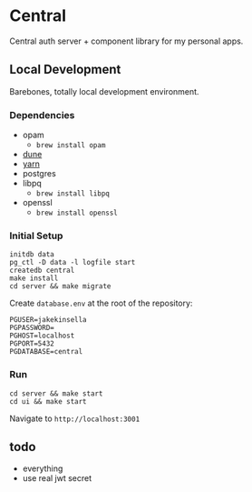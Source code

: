 # Central

Central auth server + component library for my personal apps.  

## Local Development

Barebones, totally local development environment.  

### Dependencies
 - opam
   - `brew install opam`
 - [dune](https://dune.build)
 - [yarn](https://yarnpkg.com)
 - postgres
 - libpq
   - `brew install libpq`
 - openssl
   - `brew install openssl`

### Initial Setup
`initdb data`  
`pg_ctl -D data -l logfile start`  
`createdb central`  
`make install`  
`cd server && make migrate`  
  
Create `database.env` at the root of the repository:
```
PGUSER=jakekinsella
PGPASSWORD=
PGHOST=localhost
PGPORT=5432
PGDATABASE=central
```

### Run
`cd server && make start`  
`cd ui && make start`
  
Navigate to `http://localhost:3001`  

## todo
 - everything
 - use real jwt secret
